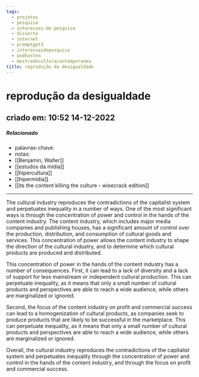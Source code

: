 ```yaml
---
tags:
  - projetos
  - pesquisa
  - interesses-de-pesquisa
  - disserte
  - internet
  - promptgpt3
  - interessesdepesquisa
  - podkasten
  - mestredeculturacontemporanea
title: reprodução da desigualdade
---
```


# reprodução da desigualdade

## criado em: 10:52 14-12-2022

##### Relacionado

- palavras-chave:
- notas:
- [[Benjamin, Walter]]
- [[estudos da mídia]]
- [[hipercultura]]
- [[hipermídia]]
- [[its the content killing the culture - wisecrack edition]]
---

The cultural industry reproduces the contradictions of the capitalist system and perpetuates inequality in a number of ways. One of the most significant ways is through the concentration of power and control in the hands of the content industry. The content industry, which includes major media companies and publishing houses, has a significant amount of control over the production, distribution, and consumption of cultural goods and services. This concentration of power allows the content industry to shape the direction of the cultural industry, and to determine which cultural products are produced and distributed.

This concentration of power in the hands of the content industry has a number of consequences. First, it can lead to a lack of diversity and a lack of support for less mainstream or independent cultural production. This can perpetuate inequality, as it means that only a small number of cultural products and perspectives are able to reach a wide audience, while others are marginalized or ignored.

Second, the focus of the content industry on profit and commercial success can lead to a homogenization of cultural products, as companies seek to produce products that are likely to be successful in the marketplace. This can perpetuate inequality, as it means that only a small number of cultural products and perspectives are able to reach a wide audience, while others are marginalized or ignored.

Overall, the cultural industry reproduces the contradictions of the capitalist system and perpetuates inequality through the concentration of power and control in the hands of the content industry, and through the focus on profit and commercial success.
